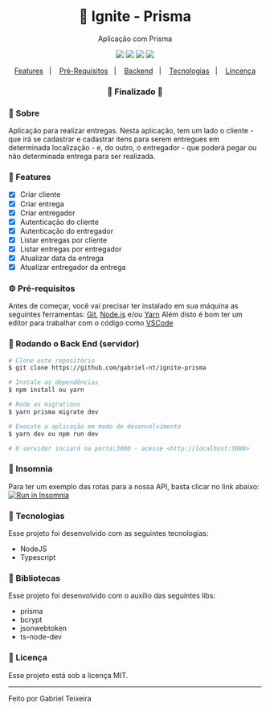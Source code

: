 <h1 align="center">
    🚀 Ignite - Prisma
</h1>
<p align="center">Aplicação com Prisma</p>

<p align="center">
  <img src="https://img.shields.io/badge/node-14.15.4-green"/>
  <img src="https://img.shields.io/badge/typescript-4.5.4-blue"/>
  <img src="https://img.shields.io/badge/last%20commit-january-orange" />
  <img src="https://img.shields.io/badge/license-MIT-success"/>
</p>

<p align="center">
  <a href="#-features">Features</a>&nbsp;&nbsp;&nbsp;|&nbsp;&nbsp;&nbsp;
  <a href="#-pré-requisitos">Pré-Requisitos</a>&nbsp;&nbsp;&nbsp;|&nbsp;&nbsp;&nbsp;
  <a href="#-rodando-o-back-end-servidor">Backend</a>&nbsp;&nbsp;&nbsp;|&nbsp;&nbsp;&nbsp;
  <a href="#-tecnologias">Tecnologias</a>&nbsp;&nbsp;&nbsp;|&nbsp;&nbsp;&nbsp;
  <a href="#-licença">Lincença</a>
</p>

<h3 align="center"> 
🚧  Finalizado  🚧
</h3>

### 📌 Sobre 
Aplicação para realizar entregas. Nesta aplicação, tem um lado o cliente - que irá se cadastrar e cadastrar itens para serem entregues em determinada localização - e, do outro, o entregador - que poderá pegar ou não determinada entrega para ser realizada.

### 📎 Features

- [x] Criar cliente
- [x] Criar entrega
- [x] Criar entregador
- [x] Autenticação do cliente
- [x] Autenticação do entregador
- [x] Listar entregas por cliente
- [x] Listar entregas por entregador
- [x] Atualizar data da entrega
- [x] Atualizar entregador da entrega

### ⚙ Pré-requisitos

Antes de começar, você vai precisar ter instalado em sua máquina as seguintes ferramentas:
[Git](https://git-scm.com), [Node.js](https://nodejs.org/en/) e/ou [Yarn](https://https://yarnpkg.com/) 
Além disto é bom ter um editor para trabalhar com o código como [VSCode](https://code.visualstudio.com/)

### 🎲 Rodando o Back End (servidor)

```bash
# Clone este repositório
$ git clone https://github.com/gabriel-nt/ignite-prisma

# Instale as dependências
$ npm install ou yarn

# Rode as migrations
$ yarn prisma migrate dev

# Execute a aplicação em modo de desenvolvimento
$ yarn dev ou npm run dev

# O servidor inciará na porta:3000 - acesse <http://localhost:3000>
```

### 🧾 Insomnia
Para ter um exemplo das rotas para a nossa API, basta clicar no link abaixo:
</br>
<a href="https://insomnia.rest/run/?label=Delivery&uri=https%3A%2F%2Fgithub.com%2Fgabriel-nt%2Fignite-prisma%2Fblob%2Fmaster%2Fassets%2Fcollection.json" target="_blank"><img src="https://insomnia.rest/images/run.svg" alt="Run in Insomnia"></a>

### :rocket: Tecnologias

Esse projeto foi desenvolvido com as seguintes tecnologias:

- NodeJS
- Typescript

### 📕 Bibliotecas

Esse projeto foi desenvolvido com o auxílio das seguintes libs:

- prisma
- bcrypt
- jsonwebtoken
- ts-node-dev

### :memo: Licença

Esse projeto está sob a licença MIT.

<hr/>

Feito por Gabriel Teixeira
